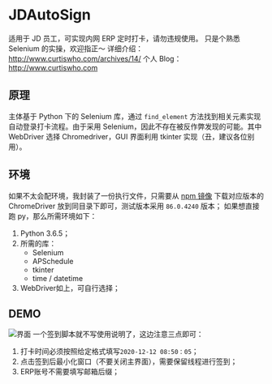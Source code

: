 # JDAutoSign
适用于 JD 员工，可实现内网 ERP 定时打卡，请勿违规使用。
只是个熟悉 Selenium 的实操，欢迎指正～
详细介绍：http://www.curtiswho.com/archives/14/
个人 Blog： http://www.curtiswho.com 

## 原理
主体基于 Python 下的 Selenium 库，通过 `find_element` 方法找到相关元素实现自动登录打卡流程。由于采用 Selenium，因此不存在被反作弊发现的可能。其中 WebDriver 选择 Chromedriver，GUI 界面利用 tkinter 实现（丑，建议各位别用）。


## 环境
如果不太会配环境，我封装了一份执行文件，只需要从 [npm 镜像][1] 下载对应版本的 ChromeDriver 放到同目录下即可，测试版本采用 `86.0.4240` 版本；
如果想直接跑 py，那么所需环境如下：
1. Python 3.6.5；
2. 所需的库：
   + Selenium
   + APSchedule
   + tkinter
   + time / datetime
3. WebDriver如上，可自行选择；


## DEMO
![界面][2]
一个签到脚本就不写使用说明了，这边注意三点即可：
1. 打卡时间必须按照给定格式填写`2020-12-12 08:50：05`；
2. 点击签到后最小化窗口（不要关闭主界面），需要保留线程进行签到；
3. ERP账号不需要填写邮箱后缀；

  [1]: https://npm.taobao.org/mirrors/chromedriver/
  [2]: http://www.curtiswho.com/usr/uploads/2020/12/3639982690.png
